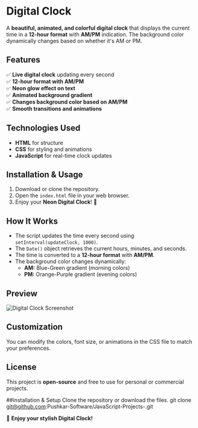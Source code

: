 # Digital Clock

A **beautiful, animated, and colorful digital clock** that displays the current time in a **12-hour format** with **AM/PM** indication. The background color dynamically changes based on whether it's AM or PM.

## Features
✅ **Live digital clock** updating every second  
✅ **12-hour format with AM/PM**  
✅ **Neon glow effect on text**  
✅ **Animated background gradient**  
✅ **Changes background color based on AM/PM**  
✅ **Smooth transitions and animations**  

## Technologies Used
- **HTML** for structure
- **CSS** for styling and animations
- **JavaScript** for real-time clock updates

## Installation & Usage
1. Download or clone the repository.
2. Open the `index.html` file in your web browser.
3. Enjoy your **Neon Digital Clock**! 🎉

## How It Works
- The script updates the time every second using `setInterval(updateClock, 1000)`.  
- The `Date()` object retrieves the current hours, minutes, and seconds.  
- The time is converted to a **12-hour format** with **AM/PM**.  
- The background color changes dynamically:
  - **AM:** Blue-Green gradient (morning colors)
  - **PM:** Orange-Purple gradient (evening colors)

## Preview
![Digital Clock Screenshot](https://via.placeholder.com/800x400.png?text=Digital+Clock+Preview)

## Customization
You can modify the colors, font size, or animations in the CSS file to match your preferences.

## License
This project is **open-source** and free to use for personal or commercial projects.

##installation & Setup
Clone the repository or download the files.
git clone git@github.com:Pushkar-Software/JavaScript-Projects-.git

🚀 **Enjoy your stylish Digital Clock!**

